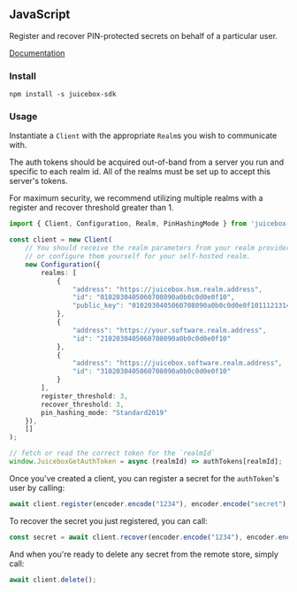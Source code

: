 ## JavaScript

Register and recover PIN-protected secrets on behalf of a particular user.

[Documentation](https://docs:JU1C380X@docs.juicebox.xyz/javascript/)

### Install

```
npm install -s juicebox-sdk
```

### Usage

Instantiate a `Client` with the appropriate `Realm`s you wish to communicate with.

The auth tokens should be acquired out-of-band from a server you run and specific to each realm id. All of the realms must be set up to accept this server's tokens.

For maximum security, we recommend utilizing multiple realms with a register and recover threshold greater than 1.

```typescript
import { Client, Configuration, Realm, PinHashingMode } from 'juicebox-sdk';

const client = new Client(
    // You should receive the realm parameters from your realm provider,
    // or configure them yourself for your self-hosted realm.
    new Configuration({
        realms: [
            {
                "address": "https://juicebox.hsm.realm.address",
                "id": "0102030405060708090a0b0c0d0e0f10",
                "public_key": "0102030405060708090a0b0c0d0e0f101112131415161718191a1b1c1d1e1f20"
            },
            {
                "address": "https://your.software.realm.address",
                "id": "2102030405060708090a0b0c0d0e0f10"
            },
            {
                "address": "https://juicebox.software.realm.address",
                "id": "3102030405060708090a0b0c0d0e0f10"
            }
        ],
        register_threshold: 3,
        recover_threshold: 3,
        pin_hashing_mode: "Standard2019"
    }),
    []
);

// fetch or read the correct token for the `realmId`
window.JuiceboxGetAuthToken = async (realmId) => authTokens[realmId];
```

Once you've created a client, you can register a secret for the `authToken`'s user by calling:

```typescript
await client.register(encoder.encode("1234"), encoder.encode("secret"), encoder.encode("info"), 2);
```

To recover the secret you just registered, you can call:

```typescript
const secret = await client.recover(encoder.encode("1234"), encoder.encode("info"));
```

And when you're ready to delete any secret from the remote store, simply call:

```typescript
await client.delete();
```
